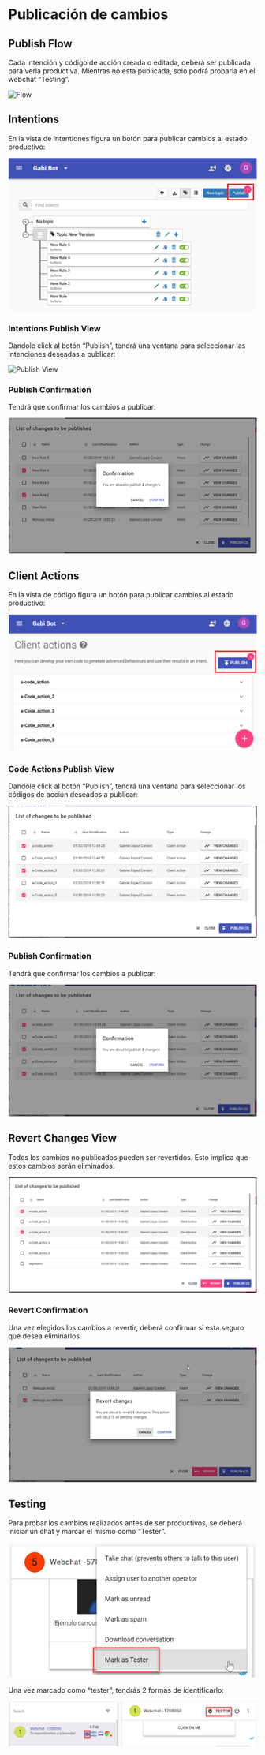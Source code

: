 # Publicación de cambios

## Publish Flow
Cada intención y código de acción creada o editada, deberá ser publicada para verla productiva. Mientras no esta publicada, solo podrá probarla en el webchat “Testing”.

![Flow](https://github.com/botmakeradmin/botmakeradmin.github.io/blob/master/docs/es/imagenes/Captura%20de%20Tela%202019-02-21%20a%CC%80s%2015.52.13.png)

## Intentions
En la vista de intentiones figura un botón para publicar cambios al estado productivo:

![Intentions](https://github.com/botmakeradmin/botmakeradmin.github.io/blob/master/docs/es/imagenes/Imagem1.png)


### Intentions Publish View
Dandole click al botón “Publish”, tendrá una ventana para seleccionar las intenciones deseadas a publicar:

![Publish View](https://botmakeradmin.github.io/docs/es/imagenes/Imagem2.png)

### Publish Confirmation
Tendrá que confirmar los cambios a publicar:

![Confirmation](https://github.com/botmakeradmin/botmakeradmin.github.io/blob/master/docs/es/imagenes/Imagem3.png)

## Client Actions
En la vista de código figura un botón para publicar cambios al estado productivo:

![Client Actions](https://github.com/botmakeradmin/botmakeradmin.github.io/blob/master/docs/es/imagenes/Imagem4.png)

### Code Actions Publish View
Dandole click al botón “Publish”, tendrá una ventana para seleccionar los códigos de acción deseados a publicar:

![CAPublish View](https://github.com/botmakeradmin/botmakeradmin.github.io/blob/master/docs/es/imagenes/Imagem5.png)

### Publish Confirmation
Tendrá que confirmar los cambios a publicar:

![Confirmation](https://github.com/botmakeradmin/botmakeradmin.github.io/blob/master/docs/es/imagenes/Imagem6.png)

## Revert Changes View
Todos los cambios no publicados pueden ser revertidos. Esto implica que estos cambios serán eliminados.

![Revert Changes View](https://github.com/botmakeradmin/botmakeradmin.github.io/blob/master/docs/es/imagenes/Imagem7.png)


### Revert Confirmation
Una vez elegidos los cambios a revertir, deberá confirmar si esta seguro que desea eliminarlos.

![Revert Confirmation](https://github.com/botmakeradmin/botmakeradmin.github.io/blob/master/docs/es/imagenes/Imagem8.png)

## Testing
Para probar los cambios realizados antes de ser productivos, se deberá iniciar un chat y marcar el mismo como “Tester”.

![Testing](https://github.com/botmakeradmin/botmakeradmin.github.io/blob/master/docs/es/imagenes/Imagem9.png)

Una vez marcado como “tester”, tendrás 2 formas de identificarlo:

![Tester](https://github.com/botmakeradmin/botmakeradmin.github.io/blob/master/docs/es/imagenes/Imagem10.png)


